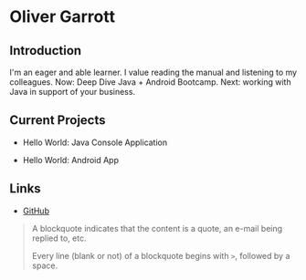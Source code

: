# Oliver Garrott

## Introduction

I'm an eager and able learner. I value reading the manual and listening to my colleagues. Now: Deep Dive Java + Android Bootcamp. Next: working with Java in support of your business.

## Current Projects

* Hello World: Java Console Application

* Hello World: Android App

## Links

* [GitHub](https://github.com/GarrottOliver)

> A blockquote indicates that the content is a quote, an e-mail being replied to, etc.
> 
> Every line (blank or not) of a blockquote begins with `>`, followed by a space.
